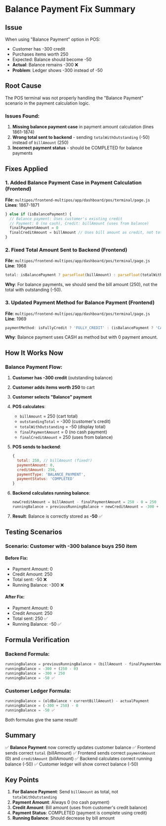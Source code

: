 # Balance Payment Fix Summary

## Issue
When using "Balance Payment" option in POS:
- Customer has -300 credit
- Purchases items worth 250
- Expected: Balance should become -50
- **Actual**: Balance remains -300 ❌
- **Problem**: Ledger shows -300 instead of -50

## Root Cause
The POS terminal was not properly handling the "Balance Payment" scenario in the payment calculation logic.

### Issues Found:
1. **Missing balance payment case** in payment amount calculation (lines 1861-1874)
2. **Wrong total sent to backend** - sending `totalWithOutstanding` (-50) instead of `billAmount` (250)
3. **Incorrect payment status** - should be COMPLETED for balance payments

## Fixes Applied

### 1. Added Balance Payment Case in Payment Calculation (Frontend)

**File**: `multipos/frontend-multipos/app/dashboard/pos/terminal/page.js`
**Lines**: 1867-1871

```javascript
} else if (isBalancePayment) {
  // Balance payment: Uses customer's existing credit
  // Payment: 0 (no cash), Credit: billAmount (uses from balance)
  finalPaymentAmount = 0
  finalCreditAmount = billAmount // Uses bill amount as credit, not totalWithOutstanding
}
```

### 2. Fixed Total Amount Sent to Backend (Frontend)

**File**: `multipos/frontend-multipos/app/dashboard/pos/terminal/page.js`
**Line**: 1968

```javascript
total: isBalancePayment ? parseFloat(billAmount) : parseFloat(totalWithOutstanding)
```

**Why**: For balance payments, we should send the bill amount (250), not the total with outstanding (-50).

### 3. Updated Payment Method for Balance Payment (Frontend)

**File**: `multipos/frontend-multipos/app/dashboard/pos/terminal/page.js`
**Line**: 1969

```javascript
paymentMethod: isFullyCredit ? 'FULLY_CREDIT' : (isBalancePayment ? 'CASH' : (paymentMethod || 'CASH'))
```

**Why**: Balance payment uses CASH as method but with 0 payment amount.

## How It Works Now

### Balance Payment Flow:

1. **Customer has -300 credit** (outstanding balance)
2. **Customer adds items worth 250** to cart
3. **Customer selects "Balance" payment**
4. **POS calculates**:
   - `billAmount` = 250 (cart total)
   - `outstandingTotal` = -300 (customer's credit)
   - `totalWithOutstanding` = -50 (display total)
   - `finalPaymentAmount` = 0 (no cash payment)
   - `finalCreditAmount` = 250 (uses from balance)

5. **POS sends to backend**:
   ```javascript
   {
     total: 250, // billAmount (fixed!)
     paymentAmount: 0,
     creditAmount: 250,
     paymentType: 'BALANCE_PAYMENT',
     paymentStatus: 'COMPLETED'
   }
   ```

6. **Backend calculates running balance**:
   ```javascript
   newCreditAmount = billAmount - finalPaymentAmount = 250 - 0 = 250
   runningBalance = previousRunningBalance + newCreditAmount = -300 + 250 = -50
   ```

7. **Result**: Balance is correctly stored as **-50** ✅

## Testing Scenarios

### Scenario: Customer with -300 balance buys 250 item

#### Before Fix:
- Payment Amount: 0
- Credit Amount: 250
- Total sent: -50 ❌
- Running Balance: -300 ❌

#### After Fix:
- Payment Amount: 0
- Credit Amount: 250
- Total sent: 250 ✅
- Running Balance: -50 ✅

## Formula Verification

### Backend Formula:
```javascript
runningBalance = previousRunningBalance + (billAmount - finalPaymentAmount)
runningBalance = -300 + (250 - 0)
runningBalance = -300 + 250
runningBalance = -50 ✅
```

### Customer Ledger Formula:
```javascript
runningBalance = (oldBalance + currentBillAmount) - actualPayment
runningBalance = (-300 + 250) - 0
runningBalance = -50 ✅
```

Both formulas give the same result!

## Summary

✅ **Balance Payment** now correctly updates customer balance
✅ Frontend sends correct `total` (billAmount)
✅ Frontend sends correct `paymentAmount` (0) and `creditAmount` (billAmount)
✅ Backend calculates correct running balance (-50)
✅ Customer ledger will show correct balance (-50)

## Key Points

1. **For Balance Payment**: Send `billAmount` as total, not `totalWithOutstanding`
2. **Payment Amount**: Always 0 (no cash payment)
3. **Credit Amount**: Bill amount (uses from customer's credit balance)
4. **Payment Status**: COMPLETED (payment is complete using credit)
5. **Running Balance**: Should decrease by bill amount



